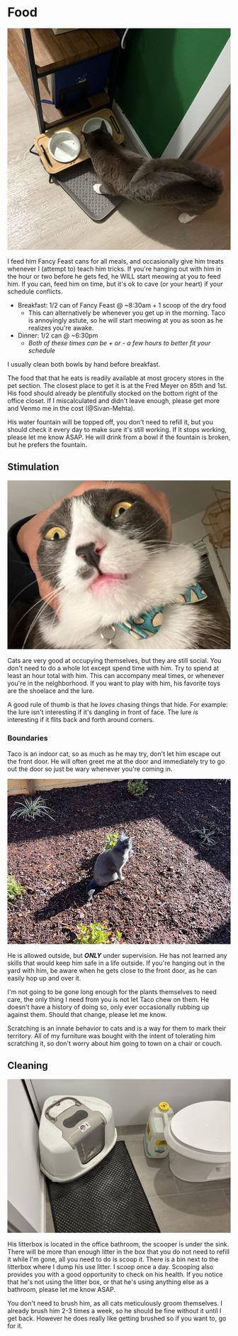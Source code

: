 # Food

![](food-bowls.jpeg)

I feed him Fancy Feast cans for all meals, and occasionally give him treats whenever I (attempt to) teach him tricks. If you're hanging out with him in the hour or two before he gets fed, he WILL start meowing at you to feed him. If you can, feed him on time, but it's ok to cave (or your heart) if your schedule conflicts.

- Breakfast: 1/2 can of Fancy Feast @ ~8:30am + 1 scoop of the dry food 
  - This can alternatively be whenever you get up in the morning. Taco is annoyingly astute, so he will start meowing at you as soon as he realizes you're awake.
- Dinner: 1/2 can @ ~6:30pm
  - *Both of these times can be + or - a few hours to better fit your schedule*

I usually clean both bowls by hand before breakfast.

The food that that he eats is readily available at most grocery stores in the pet section. The closest place to get it is at the Fred Meyer on 85th and 1st. His food should already be plentifully stocked on the bottom right of the office closet. If I miscalculated and didn't leave enough, please get more and Venmo me in the cost (@Sivan-Mehta).

His water fountain will be topped off, you don't need to refill it, but you should check it every day to make sure it's still working. If it stops working, please let me know ASAP. He will drink from a bowl if the fountain is broken, but he prefers the fountain.

## Stimulation

![](lol.png)

Cats are very good at occupying themselves, but they are still social. You don't need to do a whole lot except spend time with him. Try to spend at least an hour total with him. This can accompany meal times, or whenever you're in the neighborhood. If you want to play with him, his favorite toys are the shoelace and the lure.

A good rule of thumb is that he _loves_ chasing things that hide. For example: the lure isn't interesting if it's dangling in front of face. The lure _is_ interesting if it flits back and forth around corners.

### Boundaries

Taco is an indoor cat, so as much as he may try, don't let him escape out the front door. He will often greet me at the door and immediately try to go out the door so just be wary whenever you're coming in.

![](taco-in-the-yard.png "'everything the light touches is my kingdom' - Taco")

He is allowed outside, but ***ONLY*** under supervision. He has not learned any skills that would keep him safe in a life outside. If you're hanging out in the yard with him, be aware when he gets close to the front door, as he can easily hop up and over it.

I'm not going to be gone long enough for the plants themselves to need care, the only thing I need from you is not let Taco chew on them. He doesn't have a history of doing so, only ever occasionally rubbing up against them. Should that change, please let me know.

Scratching is an innate behavior to cats and is a way for them to mark their territory. All of my furniture was bought with the intent of tolerating him scratching it, so don't worry about him going to town on a chair or couch.

## Cleaning

![](litterbox.JPG "pretty shitty right?")

His litterbox is located in the office bathroom, the scooper is under the sink. There will be more than enough litter in the box that you do not need to refill it while I'm gone, all you need to do is scoop it. There is a bin next to the litterbox where I dump his use litter. I scoop once a day. Scooping also provides you with a good opportunity to check on his health. If you notice that he's not using the litter box, or that he's using anything else as a bathroom, please let me know ASAP.

You don't need to brush him, as all cats meticulously groom themselves. I already brush him 2-3 times a week, so he should be fine without it until I get back. However he does really like getting brushed so if you want to, go for it.
